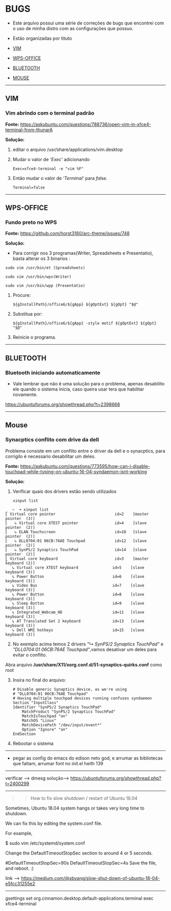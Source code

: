 BUGS
====

* Este arquivo possui uma série de correções de bugs que encontrei com o uso de minha distro com as configurações que possuo.

* Estão organizadas por tituto



- [VIM](#vim)

- [WPS-OFFICE](#wps-office)

- [BLUETOOTH](#bluetooth)

- [MOUSE](#mouse)


---
VIM
---


###  Vim abrindo com o terminal padrão

**Fonte:**  https://askubuntu.com/questions/788736/open-vim-in-xfce4-terminal-from-thunarA

**Solução:**

1. editar o arquivo  /usr/share/applications/vim.desktop 
 
2. Mudar o valor de *'Exec'* adicionando

    ```
    Exec=xfce4-terminal -e "vim %F" 
   
    ```
 3. Então mudar o valor de *'Terminal'*  para  *false*.

    ``` 
    Terminal=false 
    ```

-------------------------------------------------------------------------------------------


WPS-OFFICE
----------

### Fundo preto no WPS

**Fonte:** https://github.com/horst3180/arc-theme/issues/748

**Solução:**

* Para corrigir nos 3 programas(Writer, Spreadsheets e Presentatio), basta alterar os 3 binarios :

```
sudo vim /usr/bin/et (Spreadsheets)

sudo vim /usr/bin/wps(Writer)

sudo vim /usr/bin/wpp (Presentatio)
```

1. Procure:

    ```
    ${gInstallPath}/office6/${gApp} ${gOptExt} ${gOpt} "$@"
    ```
2. Substitua por:

    ```
    ${gInstallPath}/office6/${gApp} -style motif ${gOptExt} ${gOpt} "$@"
    ```

3. Reinicie o programa.

---------------------------------------------------------------------------------------------

BLUETOOTH
---------

### Bluetooth iniciando automaticamente

* Vale lembrar que não é uma solução para o problema, apenas desabilito ele quando o sistema inicia, caso queira usar tera que habilitar novamente.

https://ubuntuforums.org/showthread.php?t=2398668

----------------------------------------------------------------------------------------------

Mouse
-----

### Synacptics conflito com drive da dell

Problema consiste em um conflito entre o driver da dell e o synacptics, para corrigilo é necessario desabilitar um deles.

**Fonte:** https://askubuntu.com/questions/773595/how-can-i-disable-touchpad-while-typing-on-ubuntu-16-04-syndaemon-isnt-working

**Solução:**

1. Verificar quais dos drivers estão sendo utilizados 

    ```
    xinput list
    ```

 ```
    ~  ➜ xinput list
⎡ Virtual core pointer                      	id=2	[master pointer  (3)]
⎜   ↳ Virtual core XTEST pointer              	id=4	[slave  pointer  (2)]
⎜   ↳ ELAN Touchscreen                        	id=10	[slave  pointer  (2)]
⎜   ↳ DLL0704:01 06CB:76AE Touchpad           	id=12	[slave  pointer  (2)]
⎜   ↳ SynPS/2 Synaptics TouchPad              	id=14	[slave  pointer  (2)]
⎣ Virtual core keyboard                     	id=3	[master keyboard (2)]
    ↳ Virtual core XTEST keyboard             	id=5	[slave  keyboard (3)]
    ↳ Power Button                            	id=6	[slave  keyboard (3)]
    ↳ Video Bus                               	id=7	[slave  keyboard (3)]
    ↳ Power Button                            	id=8	[slave  keyboard (3)]
    ↳ Sleep Button                            	id=9	[slave  keyboard (3)]
    ↳ Integrated_Webcam_HD                    	id=11	[slave  keyboard (3)]
    ↳ AT Translated Set 2 keyboard            	id=13	[slave  keyboard (3)]
    ↳ Dell WMI hotkeys                        	id=15	[slave  keyboard (3)]
```

2. No exemplo acima temos 2 drivers *"↳ SynPS/2 Synaptics TouchPad"* e  *"DLL0704:01 06CB:76AE Touchpad"*,vamos desativar um deles para evitar o conflito.

Abra arquivo **/usr/share/X11/xorg.conf.d/51-synaptics-quirks.conf** como root

3. Insira no final do arquivo:

    ```
    # Disable generic Synaptics device, as we're using
    # "DLL0704:01 06CB:76AE Touchpad"
    # Having multiple touchpad devices running confuses syndaemon
    Section "InputClass"
    Identifier "SynPS/2 Synaptics TouchPad"
        MatchProduct "SynPS/2 Synaptics TouchPad"
        MatchIsTouchpad "on"
        MatchOS "Linux"
        MatchDevicePath "/dev/input/event*"
        Option "Ignore" "on"
    EndSection 
    ```

4. Rebootar o sistema

-----------------------------------------------------------------------------








* pegar as config do emacs do edison neto god, e arrumar as bibliotecas que faltam, arrumar font no init.el heith 139

_______________________________________________________________________________
verificar --> dmesg
 solução--> https://ubuntuforums.org/showthread.php?t=2400299

________________________________________________________________________________
>>How to fix slow shutdown / restart of Ubuntu 18.04

Sometimes, Ubuntu 18.04 system hangs or takes very long time to shutdown.

We can fix this by editing the system.conf file.

For example,

$ sudo vim /etc/systemd/system.conf

Change the DefaultTimeoutStopSec section to around 4 or 5 seconds.

#DefaultTimeoutStopSec=90s
DefaultTimeoutStopSec=4s
Save the file, and reboot. :)

link --> https://medium.com/@sbyang/slow-shut-down-of-ubuntu-18-04-e5fcc31255e2
________________________________________________________________________________


gsettings set org.cinnamon.desktop.default-applications.terminal exec xfce4-terminal
